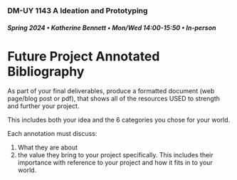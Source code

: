 ### DM-UY 1143 A Ideation and Prototyping
##### Spring 2024 • Katherine Bennett • Mon/Wed 14:00-15:50 • In-person

# Future Project Annotated Bibliography

As part of your final deliverables, produce a formatted document (web page/blog post or pdf), that shows all of the resources USED to strength and further your project.

This includes both your idea and the 6 categories you chose for your world.

Each annotation must discuss:
 1. What they are about 
 2. the value they bring to your project specifically. 
This includes their importance with reference to your project and how it fits in to your world.
